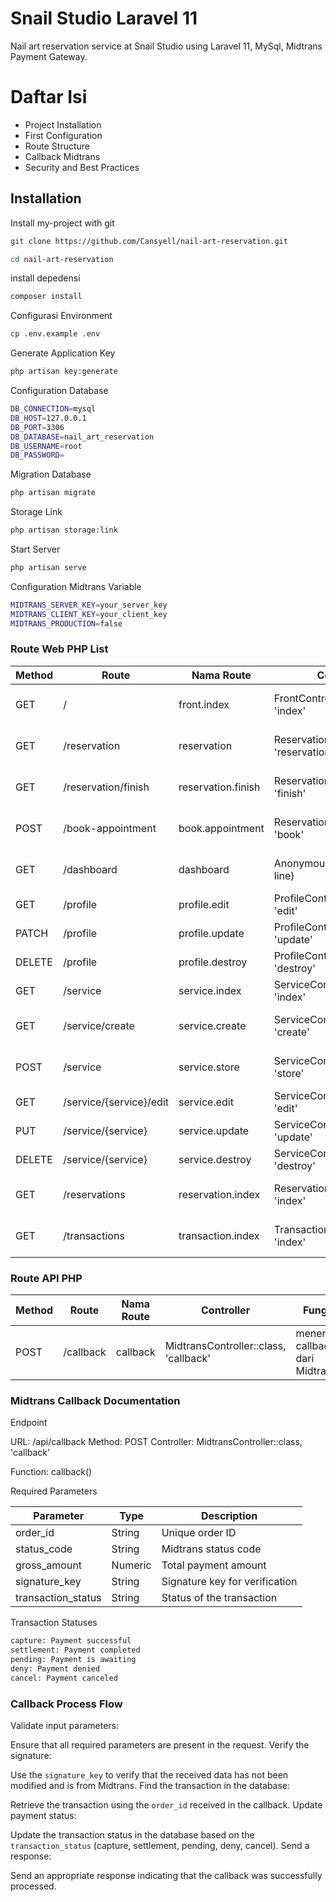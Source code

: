 
# Snail Studio Laravel 11

Nail art reservation service at Snail Studio using Laravel 11, MySql, Midtrans Payment Gateway.

# Daftar Isi
* Project Installation
* First Configuration
* Route Structure
* Callback Midtrans
* Security and Best Practices





## Installation

Install my-project with git

```bash
git clone https://github.com/Cansyell/nail-art-reservation.git

cd nail-art-reservation
```
install depedensi

```bash
composer install
```
Configurasi Environment
```bash
cp .env.example .env
```
Generate Application Key
```bash
php artisan key:generate
```
Configuration Database
```bash
DB_CONNECTION=mysql
DB_HOST=127.0.0.1
DB_PORT=3306
DB_DATABASE=nail_art_reservation
DB_USERNAME=root
DB_PASSWORD=
```
Migration Database
```bash
php artisan migrate
```
Storage Link
```bash
php artisan storage:link
```
Start Server
```bash
php artisan serve
```
Configuration Midtrans Variable
```bash
MIDTRANS_SERVER_KEY=your_server_key
MIDTRANS_CLIENT_KEY=your_client_key
MIDTRANS_PRODUCTION=false
```
### Route Web PHP List

| Method | Route                         | Nama Route                | Controller                                    | Fungsi                       |
|--------|-------------------------------|---------------------------|-----------------------------------------------|------------------------------|
| GET    | /                             | front.index               | FrontController::class, 'index'               | halaman landing page         |
| GET    | /reservation                  | reservation               | ReservationController::class, 'reservation'   | halaman form reservation     |
| GET    | /reservation/finish           | reservation.finish        | ReservationController::class, 'finish'        | halaman finish transaksi     |
| POST   | /book-appointment             | book.appointment          | ReservationController::class, 'book'          | proses pemesanan appointment |
| GET    | /dashboard                    | dashboard                 | Anonymous function (in-line)                  | halaman dashboard (transaksi)|
| GET    | /profile                      | profile.edit              | ProfileController::class, 'edit'              | halaman edit profil          |
| PATCH  | /profile                      | profile.update            | ProfileController::class, 'update'            | update profil                |
| DELETE | /profile                      | profile.destroy           | ProfileController::class, 'destroy'           | hapus profil                 |
| GET    | /service                      | service.index             | ServiceController::class, 'index'             | halaman layanan              |
| GET    | /service/create               | service.create            | ServiceController::class, 'create'            | halaman tambah layanan       |
| POST   | /service                      | service.store             | ServiceController::class, 'store'             | simpan layanan baru          |
| GET    | /service/{service}/edit       | service.edit              | ServiceController::class, 'edit'              | halaman edit layanan         |
| PUT    | /service/{service}            | service.update            | ServiceController::class, 'update'            | update layanan               |
| DELETE | /service/{service}            | service.destroy           | ServiceController::class, 'destroy'           | hapus layanan                |
| GET    | /reservations                 | reservation.index         | ReservationController::class, 'index'         | halaman daftar reservasi     |
| GET    | /transactions                 | transaction.index         | TransactionController::class, 'index'         | halaman daftar transaksi     |

### Route API PHP 

| Method | Route           | Nama Route     | Controller                             | Fungsi                  |
|--------|-----------------|----------------|----------------------------------------|-------------------------|
| POST   | /callback       | callback       | MidtransController::class, 'callback'  | menerima callback dari Midtrans |

### Midtrans Callback Documentation
Endpoint
 
URL: /api/callback
Method: POST
Controller: MidtransController::class, 'callback'

 
Function: callback()

Required Parameters

|Parameter|	Type|	Description| 
|--------|-----------------|----------------|
|order_id	|String|	Unique order ID
|status_code|	String	|Midtrans status code|
|gross_amount|	Numeric	|Total payment amount|
|signature_key|	String	|Signature key for verification|
|transaction_status|	String|	Status of the transaction|

Transaction Statuses
```bash
capture: Payment successful
settlement: Payment completed
pending: Payment is awaiting
deny: Payment denied
cancel: Payment canceled
```
### Callback Process Flow
Validate input parameters:

Ensure that all required parameters are present in the request.
Verify the signature:

Use the ```signature_key``` to verify that the received data has not been modified and is from Midtrans.
Find the transaction in the database:

Retrieve the transaction using the ```order_id``` received in the callback.
Update payment status:

Update the transaction status in the database based on the ```transaction_status``` (capture, settlement, pending, deny, cancel).
Send a response:

Send an appropriate response indicating that the callback was successfully processed.